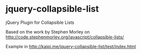 jquery-collapsible-list
=======================

jQuery Plugin for Collapsible Lists

Based on the work by Stephen Morley on http://code.stephenmorley.org/javascript/collapsible-lists/

Example in http://kaipi.me/jquery-collapsible-list/test/index.html